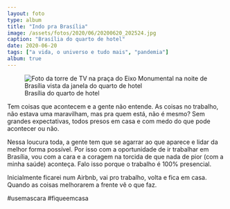 ```yaml
---
layout: foto
type: album
title: "Indo pra Brasília"
image: /assets/fotos/2020/06/20200620_202524.jpg
caption: "Brasília do quarto de hotel"
date: 2020-06-20
tags: ["a vida, o universo e tudo mais", "pandemia"]
album: true
---
```

<figure class="foto-post">
    <img src="{{ site.baseurl }}/assets/fotos/2020/06/20200620_202524.jpg" alt="Foto da torre de TV na praça do Eixo Monumental na noite de Brasília vista da janela do quarto de hotel" title="Brasíliada janela do quarto de hotel">
    <figcaption>Brasília do quarto de hotel</figcaption>
</figure>
Tem coisas que acontecem e a gente não entende. As coisas no trabalho, não estava uma maravilham, mas pra quem está, não é mesmo? Sem grandes expectativas, todos presos em casa e com medo do que pode acontecer ou não.  

Nessa loucura toda, a gente tem que se agarrar ao que aparece e lidar da melhor forma possível. Por isso com a oportunidade de ir trabalhar em Brasília, vou com a cara e a coragem na torcida de que nada de pior (com a minha saúde) aconteça. Falo isso porque o trabalho é 100% presencial.  

Inicialmente ficarei num Airbnb, vai pro trabalho, volta e fica em casa. Quando as coisas melhorarem a frente vê o que faz.

#usemascara #fiqueemcasa